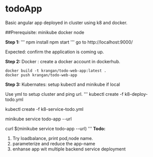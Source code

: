 # todoApp
Basic angular app deployed in cluster using k8 and docker. 

##Prerequisite: 
minikube
docker 
node 

**Step 1:**
'''
npm install
npm start
'''
go to http://localhost:9000/ 

Expected: confirm the application is coming up.

**Step 2:** 
Docker :
create a docker account in dockerhub. 

```
docker build -t krangan/todo-web-app:latest .
docker push krangan/todo-web-app
```

**Step 3:**
Kubernates: 
setup kubectl and minikube if local

Use yml to setup cluster and ping url. 
'''
kubectl create -f k8-deploy-todo.yml

kubectl create -f k8-service-todo.yml

minikube service todo-app --url

curl $(minikube service todo-app --url)
'''
**Todo:**
1. Try loadbalance, print pod,node name.
2. parameterize and reduce the app-name
3. enhanse app  wit multiple backend service deployment




